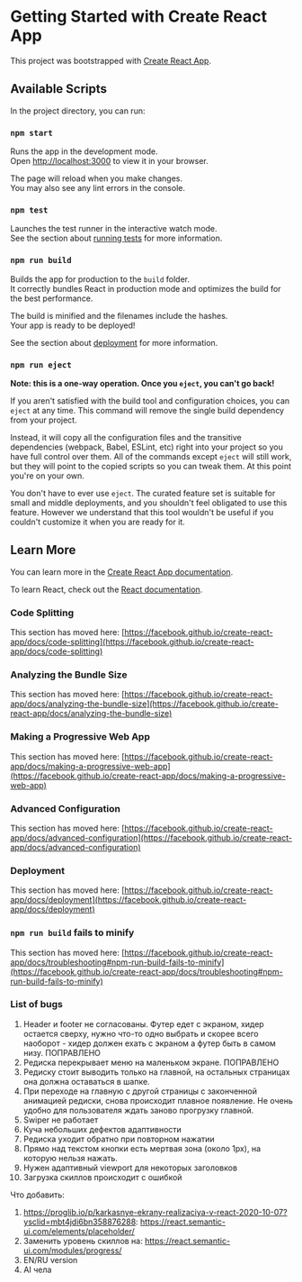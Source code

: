 # Getting Started with Create React App

This project was bootstrapped with [Create React App](https://github.com/facebook/create-react-app).

## Available Scripts

In the project directory, you can run:

### `npm start`

Runs the app in the development mode.\
Open [http://localhost:3000](http://localhost:3000) to view it in your browser.

The page will reload when you make changes.\
You may also see any lint errors in the console.

### `npm test`

Launches the test runner in the interactive watch mode.\
See the section about [running tests](https://facebook.github.io/create-react-app/docs/running-tests) for more information.

### `npm run build`

Builds the app for production to the `build` folder.\
It correctly bundles React in production mode and optimizes the build for the best performance.

The build is minified and the filenames include the hashes.\
Your app is ready to be deployed!

See the section about [deployment](https://facebook.github.io/create-react-app/docs/deployment) for more information.

### `npm run eject`

**Note: this is a one-way operation. Once you `eject`, you can't go back!**

If you aren't satisfied with the build tool and configuration choices, you can `eject` at any time. This command will remove the single build dependency from your project.

Instead, it will copy all the configuration files and the transitive dependencies (webpack, Babel, ESLint, etc) right into your project so you have full control over them. All of the commands except `eject` will still work, but they will point to the copied scripts so you can tweak them. At this point you're on your own.

You don't have to ever use `eject`. The curated feature set is suitable for small and middle deployments, and you shouldn't feel obligated to use this feature. However we understand that this tool wouldn't be useful if you couldn't customize it when you are ready for it.

## Learn More

You can learn more in the [Create React App documentation](https://facebook.github.io/create-react-app/docs/getting-started).

To learn React, check out the [React documentation](https://reactjs.org/).

### Code Splitting

This section has moved here: [https://facebook.github.io/create-react-app/docs/code-splitting](https://facebook.github.io/create-react-app/docs/code-splitting)

### Analyzing the Bundle Size

This section has moved here: [https://facebook.github.io/create-react-app/docs/analyzing-the-bundle-size](https://facebook.github.io/create-react-app/docs/analyzing-the-bundle-size)

### Making a Progressive Web App

This section has moved here: [https://facebook.github.io/create-react-app/docs/making-a-progressive-web-app](https://facebook.github.io/create-react-app/docs/making-a-progressive-web-app)

### Advanced Configuration

This section has moved here: [https://facebook.github.io/create-react-app/docs/advanced-configuration](https://facebook.github.io/create-react-app/docs/advanced-configuration)

### Deployment

This section has moved here: [https://facebook.github.io/create-react-app/docs/deployment](https://facebook.github.io/create-react-app/docs/deployment)

### `npm run build` fails to minify

This section has moved here: [https://facebook.github.io/create-react-app/docs/troubleshooting#npm-run-build-fails-to-minify](https://facebook.github.io/create-react-app/docs/troubleshooting#npm-run-build-fails-to-minify)


### List of bugs

1. Header и footer не согласованы. Футер едет с экраном, хидер остается сверху, нужно что-то одно выбрать и скорее всего наоборот - хидер должен ехать с экраном а футер быть в самом низу.
ПОПРАВЛЕНО
2. Редиска перекрывает меню на маленьком экране.
ПОПРАВЛЕНО 
3. Редиску стоит выводить только на главной, на остальных страницах она должна оставаться в шапке.
4. При переходе на главную с другой страницы с законченной анимацией редиски, снова происходит плавное появление. Не очень удобно для пользователя ждать заново прогрузку главной.
5. Swiper не работает
6. Куча небольших дефектов адаптивности
7. Редиска уходит обратно при повторном нажатии
8. Прямо над текстом кнопки есть мертвая зона (около 1px), на которую нельзя нажать.
9. Нужен адаптивный viewport для некоторых заголовков
10. Загрузка скиллов происходит с ошибкой

Что добавить:
1. https://proglib.io/p/karkasnye-ekrany-realizaciya-v-react-2020-10-07?ysclid=mbt4jdi6bn358876288:
https://react.semantic-ui.com/elements/placeholder/
2. Заменить уровень скиллов на:
https://react.semantic-ui.com/modules/progress/
3. EN/RU version
4. AI чела